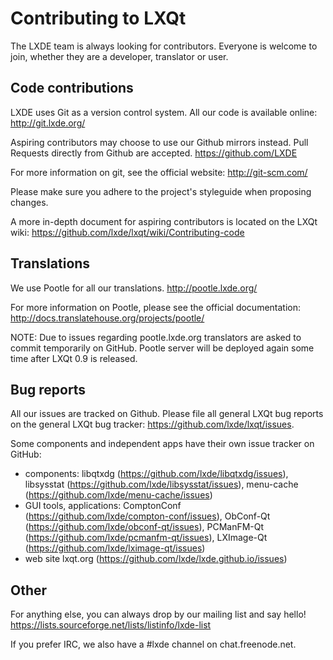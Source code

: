 Contributing to LXQt
====================

The LXDE team is always looking for contributors. Everyone is welcome to join,
whether they are a developer, translator or user.


Code contributions
------------------

LXDE uses Git as a version control system. All our code is available online:
  http://git.lxde.org/

Aspiring contributors may choose to use our Github mirrors instead.
Pull Requests directly from Github are accepted.
  https://github.com/LXDE

For more information on git, see the official website:
  http://git-scm.com/

Please make sure you adhere to the project's styleguide when proposing changes.

A more in-depth document for aspiring contributors is located on the LXQt wiki:
  https://github.com/lxde/lxqt/wiki/Contributing-code

Translations
------------

We use Pootle for all our translations.
  http://pootle.lxde.org/

For more information on Pootle, please see the official documentation:
  http://docs.translatehouse.org/projects/pootle/

NOTE: Due to issues regarding pootle.lxde.org translators are asked to commit temporarily on GitHub. Pootle server will be deployed again some time after LXQt 0.9 is released.

Bug reports
-----------

All our issues are tracked on Github.
Please file all general LXQt bug reports on the general LXQt bug tracker:
  https://github.com/lxde/lxqt/issues.

Some components and independent apps have their own issue tracker on GitHub:
* components: libqtxdg (https://github.com/lxde/libqtxdg/issues),
  libsysstat (https://github.com/lxde/libsysstat/issues),
  menu-cache (https://github.com/lxde/menu-cache/issues)
* GUI tools, applications: ComptonConf (https://github.com/lxde/compton-conf/issues),
  ObConf-Qt (https://github.com/lxde/obconf-qt/issues),
  PCManFM-Qt (https://github.com/lxde/pcmanfm-qt/issues),
  LXImage-Qt (https://github.com/lxde/lximage-qt/issues)
* web site lxqt.org (https://github.com/lxde/lxde.github.io/issues)


Other
-----

For anything else, you can always drop by our mailing list and say hello!
  https://lists.sourceforge.net/lists/listinfo/lxde-list

If you prefer IRC, we also have a #lxde channel on chat.freenode.net.
